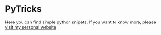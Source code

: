 # PyTricks
Here you can find simple python snipets. If you want to know more, please [visit my personal website](www.doctorwho.com.br)
